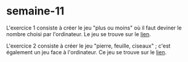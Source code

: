# semaine-11
L'exercice 1 consiste à créer le jeu "plus ou moins" où il faut deviner le nombre choisi par l'ordinateur.
Le jeu se trouve sur le [lien](https://htmlpreview.github.io/?https://github.com/mariemcp/semaine-11/blob/master/exercice1/index.html).

L'exercice 2 consiste à créer le jeu "pierre, feuille, ciseaux" ; c'est également un jeu face à l'ordinateur.
Ce jeu se trouve sur le [lien](https://htmlpreview.github.io/?https://github.com/mariemcp/semaine-11/blob/master/exercice2/index.html).